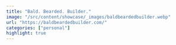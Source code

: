 ```yaml
---
title: "Bald. Bearded. Builder."
image: "/src/content/showcase/_images/baldbeardedbuilder.webp"
url: "https://baldbeardedbuilder.com/"
categories: ["personal"]
highlight: true
---
```

